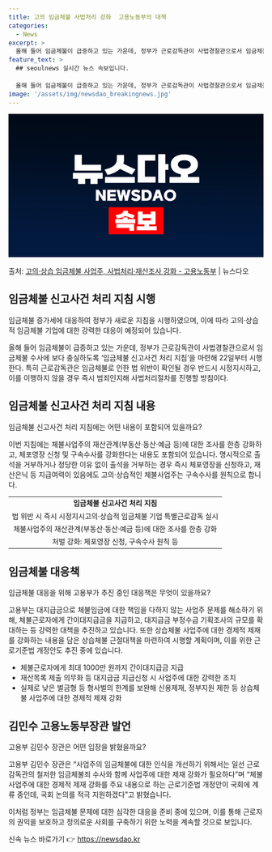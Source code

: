 ```yaml
---
title: 고의 임금체불 사법처리 강화  고용노동부의 대책
categories:
  - News
excerpt: >
  올해 들어 임금체불이 급증하고 있는 가운데, 정부가 근로감독관이 사법경찰관으로서 임금체불 수사에 보다 충실하…
feature_text: >
  ## seoulnews 실시간 뉴스 속보입니다.

  올해 들어 임금체불이 급증하고 있는 가운데, 정부가 근로감독관이 사법경찰관으로서 임금체불 수사에 보다 충실하…
image: '/assets/img/newsdao_breakingnews.jpg'
---
```


![뉴스다오 속보](/assets/img/newsdao_breakingnews.jpg)

<p>출처: <a href="https://newsdao.kr/3638" rel="dofollow">고의·상습 임금체불 사업주, 사법처리·재산조사 강화  - 고용노동부</a> | 뉴스다오</p>

<h2 data-ke-size="size26">임금체불 신고사건 처리 지침 시행</h2>
임금체불 증가세에 대응하여 정부가 새로운 지침을 시행하였으며, 이에 따라 고의·상습적 임금체불 기업에 대한 강력한 대응이 예정되어 있습니다. 

<p data-ke-size="size16">올해 들어 임금체불이 급증하고 있는 가운데, 정부가 근로감독관이 사법경찰관으로서 임금체불 수사에 보다 충실하도록 ‘임금체불 신고사건 처리 지침’을 마련해 22일부터 시행한다. 특히 근로감독관은 임금체불로 인한 법 위반이 확인될 경우 반드시 시정지시하고, 이를 이행하지 않을 경우 즉시 범죄인지해 사법처리절차를 진행할 방침이다.</p>

<h2 data-ke-size="size26">임금체불 신고사건 처리 지침 내용</h2>
임금체불 신고사건 처리 지침에는 어떤 내용이 포함되어 있을까요?

<p data-ke-size="size16">이번 지침에는 체불사업주의 재산관계(부동산·동산·예금 등)에 대한 조사를 한층 강화하고, 체포영장 신청 및 구속수사를 강화한다는 내용도 포함되어 있습니다. 명시적으로 출석을 거부하거나 정당한 이유 없이 출석을 거부하는 경우 즉시 체포영장을 신청하고, 재산은닉 등 지급여력이 있음에도 고의·상습적인 체불사업주는 구속수사를 원칙으로 합니다.</p>

<table>
  <tr>
    <td style="text-align: center; height: 17px;"><b>임금체불 신고사건 처리 지침</b></td>
  </tr>
  <tr>
    <td style="text-align: center; height: 17px;">법 위반 시 즉시 시정지시고의·상습적 임금체불 기업 특별근로감독 실시</td>
  </tr>
  <tr>
    <td style="text-align: center; height: 17px;">체불사업주의 재산관계(부동산·동산·예금 등)에 대한 조사를 한층 강화</td>
  </tr>
  <tr>
    <td style="text-align: center; height: 17px;">처벌 강화: 체포영장 신청, 구속수사 원칙 등</td>
  </tr>
</table>

<h2 data-ke-size="size26">임금체불 대응책</h2>
임금체불 대응을 위해 고용부가 추진 중인 대응책은 무엇이 있을까요?

<p data-ke-size="size16">고용부는 대지급금으로 체불임금에 대한 책임을 다하지 않는 사업주 문제를 해소하기 위해, 체불근로자에게 간이대지급금을 지급하고, 대지급금 부정수급 기획조사의 규모를 확대하는 등 강력한 대책을 추진하고 있습니다. 또한 상습체불 사업주에 대한 경제적 제재를 강화하는 내용을 담은 상습체불 근절대책을 마련하여 시행할 계획이며, 이를 위한 근로기준법 개정안도 추진 중에 있습니다.</p>

<ul>
  <li>체불근로자에게 최대 1000만 원까지 간이대지급금 지급</li>
  <li>재산목록 제출 의무화 등 대지급금 지급신청 시 사업주에 대한 강력한 조치</li>
  <li>실제로 낮은 벌금형 등 형사벌의 한계를 보완해 신용제재, 정부지원 제한 등 상습체불 사업주에 대한 경제적 제재 강화</li>
</ul>

<h2 data-ke-size="size26">김민수 고용노동부장관 발언</h2>
고용부 김민수 장관은 어떤 입장을 밝혔을까요?

<p data-ke-size="size16">고용부 김민수 장관은 “사업주의 임금체불에 대한 인식을 개선하기 위해서는 일선 근로감독관의 철저한 임금체불죄 수사와 함께 사업주에 대한 제재 강화가 필요하다”며 “체불사업주에 대한 경제적 제재 강화를 주요 내용으로 하는 근로기준법 개정안이 국회에 계류 중인데, 국회 논의를 적극 지원하겠다”고 밝혔습니다.</p>

이처럼 정부는 임금체불 문제에 대한 심각한 대응을 준비 중에 있으며, 이를 통해 근로자의 권익을 보호하고 정의로운 사회를 구축하기 위한 노력을 계속할 것으로 보입니다. 

신속 뉴스 바로가기 👉 <a href="https://newsdao.kr" rel="dofollow">https://newsdao.kr</a>


